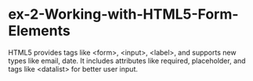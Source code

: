 # ex-2-Working-with-HTML5-Form-Elements
HTML5 provides tags like &lt;form>, &lt;input>, &lt;label>, and supports new types like email, date. It includes attributes like required, placeholder, and tags like &lt;datalist> for better user input.

